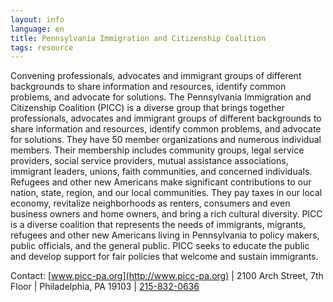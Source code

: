 ```yaml
---
layout: info
language: en
title: Pennsylvania Immigration and Citizenship Coalition
tags: resource
---
```

Convening professionals, advocates and immigrant groups of different backgrounds to share information and resources, identify common problems, and advocate for solutions.
The Pennsylvania Immigration and Citizenship Coalition (PICC) is a diverse group that brings together professionals, advocates and immigrant groups of different backgrounds to share information and resources, identify common problems, and advocate for solutions. They have 50 member organizations and numerous individual members. Their membership includes community groups, legal service providers, social service providers, mutual assistance associations, immigrant leaders, unions, faith communities, and concerned individuals. Refugees and other new Americans make significant contributions to our nation, state, region, and our local communities. They pay taxes in our local economy, revitalize neighborhoods as renters, consumers and even business owners and home owners, and bring a rich cultural diversity.
PICC is a diverse coalition that represents the needs of immigrants, migrants, refugees and other new Americans living in Pennsylvania to policy makers, public officials, and the general public. PICC seeks to educate the public and develop support for fair policies that welcome and sustain immigrants. 

Contact:
[www.picc-pa.org](http://www.picc-pa.org) | 2100 Arch Street, 7th Floor | Philadelphia, PA 19103 | [215-832-0636](tel:+12158320636)